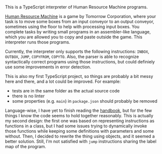 This is a TypeScript interpreter of Human Resource Machine programs.

[Human Resource Machine](https://tomorrowcorporation.com/humanresourcemachine) is a game by Tomorrow Corporation, where your task is to move some boxes from an input conveyor to an output conveyor, sometimes using the floor to help with processing input boxes. You complete tasks by writing small programs in an assembler-like language, which you are allowed you to copy and paste outside the game. This interpreter runs those programs.

Currently, the interpreter only supports the following instructions: `INBOX`, `OUTBOX`, `JUMP`, `COPYFROM`, `COPYTO`. Also, the parser is able to recognize syntactically correct programs using those instructions, but could definiely use some improvements in error detection.

This is also my first TypeScript project, so things are probably a bit messy here and there, and a lot could be improved. For example:

* tests are in the same folder as the actual source code
* there is no linter
* some properties (e.g. `main`) in `package.json` should probably be removed

Language-wise, I have yet to finish reading the [handbook](https://www.typescriptlang.org/docs/handbook/basic-types.html), but for the few things I know the code seems to hold together reasonably. This is actually my second design: the first one was based on representing instructions as functions in a class, but I had some issues trying to dynamically invoke those functions while keeping some definitions with parameters and some without. Then, I decided to rewrite the thing using objects, and it seemed a better solution. Still, I'm not satisfied with `jump` instructions sharing the label map of the program.